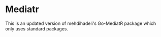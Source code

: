 # Mediatr

This is an updated version of mehdihadeli's Go-MediatR package which only uses standard packages.
